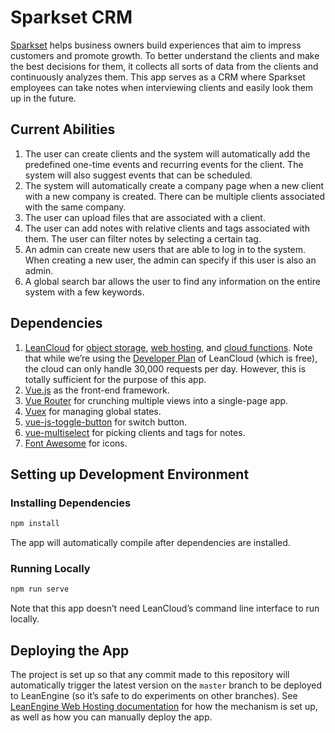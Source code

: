 # Sparkset CRM

[Sparkset](https://www.hellosparkset.com/) helps business owners build experiences that aim to impress customers and promote growth. To better understand the clients and make the best decisions for them, it collects all sorts of data from the clients and continuously analyzes them. This app serves as a CRM where Sparkset employees can take notes when interviewing clients and easily look them up in the future.

## Current Abilities

1. The user can create clients and the system will automatically add the predefined one-time events and recurring events for the client. The system will also suggest events that can be scheduled.
2. The system will automatically create a company page when a new client with a new company is created. There can be multiple clients associated with the same company.
3. The user can upload files that are associated with a client.
4. The user can add notes with relative clients and tags associated with them. The user can filter notes by selecting a certain tag.
5. An admin can create new users that are able to log in to the system. When creating a new user, the admin can specify if this user is also an admin.
6. A global search bar allows the user to find any information on the entire system with a few keywords.

## Dependencies

1. [LeanCloud](https://leancloud.app/) for [object storage](https://docs.leancloud.app/leanstorage_guide-js.html), [web hosting](https://docs.leancloud.app/leanengine_webhosting_guide-node.html), and [cloud functions](https://docs.leancloud.app/leanengine_cloudfunction_guide-node.html). Note that while we’re using the [Developer Plan](https://leancloud.app/pricing/) of LeanCloud (which is free), the cloud can only handle 30,000 requests per day. However, this is totally sufficient for the purpose of this app.
2. [Vue.js](https://vuejs.org/) as the front-end framework.
3. [Vue Router](https://router.vuejs.org/) for crunching multiple views into a single-page app.
4. [Vuex](https://vuex.vuejs.org/) for managing global states.
5. [vue-js-toggle-button](http://vue-js-toggle-button.yev.io/) for switch button.
6. [vue-multiselect](https://vue-multiselect.js.org/) for picking clients and tags for notes.
7. [Font Awesome](https://fontawesome.com/) for icons.

## Setting up Development Environment

### Installing Dependencies

```sh
npm install
```

The app will automatically compile after dependencies are installed.

### Running Locally

```sh
npm run serve
```

Note that this app doesn’t need LeanCloud’s command line interface to run locally.

## Deploying the App

The project is set up so that any commit made to this repository will automatically trigger the latest version on the `master` branch to be deployed to LeanEngine (so it’s safe to do experiments on other branches). See [LeanEngine Web Hosting documentation](https://docs.leancloud.app/leanengine_webhosting_guide-node.html#hash224173211) for how the mechanism is set up, as well as how you can manually deploy the app.
